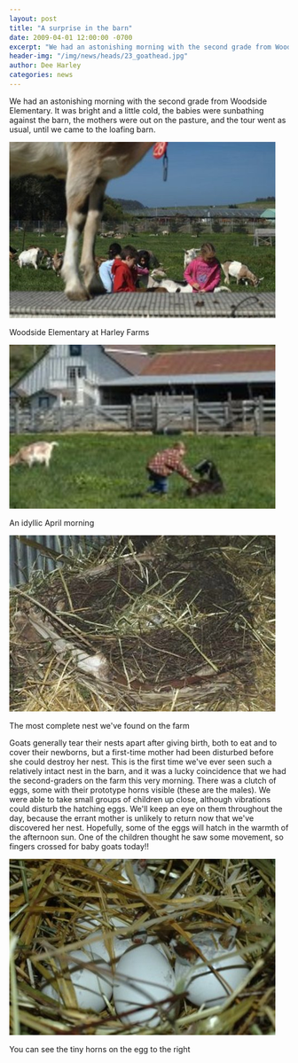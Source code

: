 ```yaml
---
layout: post
title: "A surprise in the barn"
date: 2009-04-01 12:00:00 -0700
excerpt: "We had an astonishing morning with the second grade from Woodside Elementary. It was bright and a little ..."
header-img: "/img/news/heads/23_goathead.jpg"
author: Dee Harley
categories: news
---
```

We had an astonishing morning with the second grade from Woodside
Elementary. It was bright and a little cold, the babies were
sunbathing against the barn, the mothers were out on the pasture, and
the tour went as usual, until we came to the loafing barn.

![image](/img/news/23_goatkids.jpg)

Woodside Elementary at Harley Farms

![image](/img/news/23_girlgoat.jpg)

An idyllic April morning

![image](/img/news/23_nest1a.jpg)

The most complete nest we've found on the farm

Goats generally tear their nests apart after giving birth, both to eat
and to cover their newborns, but a first-time mother had been
disturbed before she could destroy her nest. This is the first time
we've ever seen such a relatively intact nest in the barn, and it was
a lucky coincidence that we had the second-graders on the farm this
very morning. There was a clutch of eggs, some with their prototype
horns visible (these are the males). We were able to take small groups
of children up close, although vibrations could disturb the hatching
eggs. We'll keep an eye on them throughout the day, because the errant
mother is unlikely to return now that we've discovered her nest.
Hopefully, some of the eggs will hatch in the warmth of the afternoon
sun. One of the children thought he saw some movement, so fingers
crossed for baby goats today!!

![image](/img/news/23_eggs2.jpg)

You can see the tiny horns on the egg to the right

